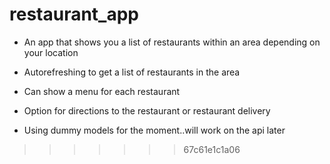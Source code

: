 
# restaurant_app


- An app that shows you a list of restaurants within an area depending on your location

- Autorefreshing to get a list of restaurants in the area

- Can show a menu for each restaurant

- Option for directions to the restaurant or restaurant delivery

- Using dummy models for the moment..will work on the api later

>>>>>>> 67c61e1c1a06
